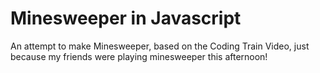 # Minesweeper in Javascript

An attempt to make Minesweeper, based on the Coding Train Video, just because my friends were playing minesweeper this afternoon!
